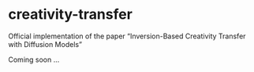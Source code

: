 # creativity-transfer
Official implementation of the paper “Inversion-Based Creativity Transfer with Diffusion Models”

Coming soon ...
